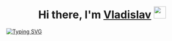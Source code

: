 <h1 align="center">Hi there, I'm <a href="https://t.me/IT_wiki" target="_blank">Vladislav</a> 
<img src="https://github.com/blackcater/blackcater/raw/main/images/Hi.gif" height="32"/></h1>

[![Typing SVG](https://readme-typing-svg.herokuapp.com?font=Fira+Code&pause=1000&width=435&lines=Junior+QA+Automation+Engineer)](https://git.io/typing-svg)
